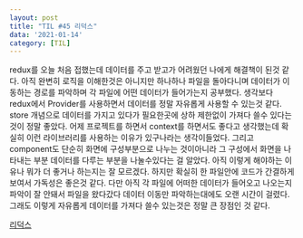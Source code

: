 ```yaml
---
layout: post
title: "TIL #45 리덕스"
data: '2021-01-14'
category: [TIL]
---
```


redux를 오늘 처음 접했는데 데이터를 주고 받고가 어려웠던 나에게 해결책이 된것 같다. 아직 완변히 로직을 이해한것은 아니지만 하나하나 파일을 돌아다니며 데이터가 이동하는 경로를 파악하며 각 파일에 어떤 데이터가 들어가는지 공부했다. 생각보다 redux에서 Provider를 사용하면서 데이터를 정말 자유롭게 사용할 수 있는것 같다. store 개념으로 데이터를 가지고 있다가 필요한곳에 상하 제한없이 가져다 쓸수 있다는 것이 정말 좋았다. 어제 프로젝트를 하면서 context를 하면서도 좋다고 생각했는데 확실히 이런 라이브러리를 사용하는 이유가 있구나라는 생각이들었다. 그리고 component도 단순히 화면에 구성부분으로 나누는 것이아니라 그 구성에서 화면을 나타내는 부분 데이터를 다루는 부분을 나눌수있다는 걸 알았다. 아직 이렇게 해야하는 이유나 뭐가 더 좋거나 하는지는 잘 모르겠다. 하지만 확실히 한 파일안에 코드가 간결하게 보여서 가독성은 좋은것  같다. 다만 아직 각 파일에 어떠한 데이터가 들어오고 나오는지 파악이 잘 안돼서 
파일을 왔다갔다 데이터 이동만 파악하는대에도 오랜 시간이 걸렸다. 그래도 이렇게 자유롭게 데이터를 가져다 쓸수 있는것은 정말 큰 장점인 것 같다. 

<a href="/react/react_redux">리덕스</a><br/>



